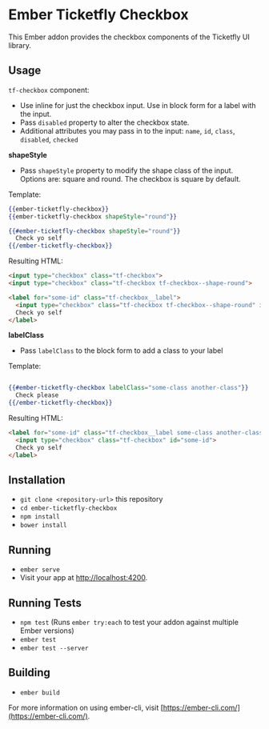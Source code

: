 # Ember Ticketfly Checkbox

This Ember addon provides the checkbox components of the Ticketfly UI library.

## Usage

`tf-checkbox` component:
* Use inline for just the checkbox input. Use in block form for a label with the input.
* Pass `disabled` property to alter the checkbox state.
* Additional attributes you may pass in to the input: `name`, `id`, `class`, `disabled`, `checked`

**shapeStyle**
* Pass `shapeStyle` property to modify the shape class of the input. Options are: square and round. The checkbox is square by default.

Template:
```hbs
{{ember-ticketfly-checkbox}}
{{ember-ticketfly-checkbox shapeStyle="round"}}

{{#ember-ticketfly-checkbox shapeStyle="round"}}
  Check yo self
{{/ember-ticketfly-checkbox}}
```

Resulting HTML:
```html
<input type="checkbox" class="tf-checkbox">
<input type="checkbox" class="tf-checkbox tf-checkbox--shape-round">

<label for="some-id" class="tf-checkbox__label">
  <input type="checkbox" class="tf-checkbox tf-checkbox--shape-round" id="some-id">
  Check yo self
</label>
```

**labelClass**
* Pass `labelClass` to the block form to add a class to your label

Template:
```hbs

{{#ember-ticketfly-checkbox labelClass="some-class another-class"}}
  Check please
{{/ember-ticketfly-checkbox}}
```

Resulting HTML:
```html
<label for="some-id" class="tf-checkbox__label some-class another-class">
  <input type="checkbox" class="tf-checkbox" id="some-id">
  Check yo self
</label>
```

## Installation

* `git clone <repository-url>` this repository
* `cd ember-ticketfly-checkbox`
* `npm install`
* `bower install`

## Running

* `ember serve`
* Visit your app at [http://localhost:4200](http://localhost:4200).

## Running Tests

* `npm test` (Runs `ember try:each` to test your addon against multiple Ember versions)
* `ember test`
* `ember test --server`

## Building

* `ember build`

For more information on using ember-cli, visit [https://ember-cli.com/](https://ember-cli.com/).
